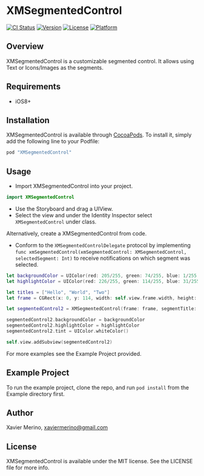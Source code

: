 # XMSegmentedControl

[![CI Status](http://img.shields.io/travis/xaviermerino/XMSegmentedControl.svg?style=flat)](https://travis-ci.org/xaviermerino/XMSegmentedControl)
[![Version](https://img.shields.io/cocoapods/v/XMSegmentedControl.svg?style=flat)](http://cocoapods.org/pods/XMSegmentedControl)
[![License](https://img.shields.io/cocoapods/l/XMSegmentedControl.svg?style=flat)](http://cocoapods.org/pods/XMSegmentedControl)
[![Platform](https://img.shields.io/cocoapods/p/XMSegmentedControl.svg?style=flat)](http://cocoapods.org/pods/XMSegmentedControl)

## Overview

XMSegmentedControl is a customizable segmented control. It allows using Text or Icons/Images as the segments.

## Requirements

* iOS8+

## Installation

XMSegmentedControl is available through [CocoaPods](http://cocoapods.org). To install
it, simply add the following line to your Podfile:

```ruby
pod "XMSegmentedControl"
```

## Usage

* Import XMSegmentedControl into your project. 

```Swift
import XMSegmentedControl
```

* Use the Storyboard and drag a UIView. 
* Select the view and under the Identity Inspector select `XMSegmentedControl` under class. 

Alternatively, create a XMSegmentedControl from code.

* Conform to the `XMSegmentedControlDelegate` protocol by implementing `func xmSegmentedControl(xmSegmentedControl: XMSegmentedControl, selectedSegment: Int)` to receive notifications on which segment was selected.

```Swift
let backgroundColor = UIColor(red: 205/255, green: 74/255, blue: 1/255, alpha: 1)
let highlightColor = UIColor(red: 226/255, green: 114/255, blue: 31/255, alpha: 1)

let titles = ["Hello", "World", "Two"]
let frame = CGRect(x: 0, y: 114, width: self.view.frame.width, height: 44)

let segmentedControl2 = XMSegmentedControl(frame: frame, segmentTitle: titles, selectedItemHighlightStyle: .BottomEdge)

segmentedControl2.backgroundColor = backgroundColor
segmentedControl2.highlightColor = highlightColor
segmentedControl2.tint = UIColor.whiteColor()

self.view.addSubview(segmentedControl2)
```

For more examples see the Example Project provided.

## Example Project

To run the example project, clone the repo, and run `pod install` from the Example directory first.

## Author

Xavier Merino, xaviermerino@gmail.com

## License

XMSegmentedControl is available under the MIT license. See the LICENSE file for more info.

